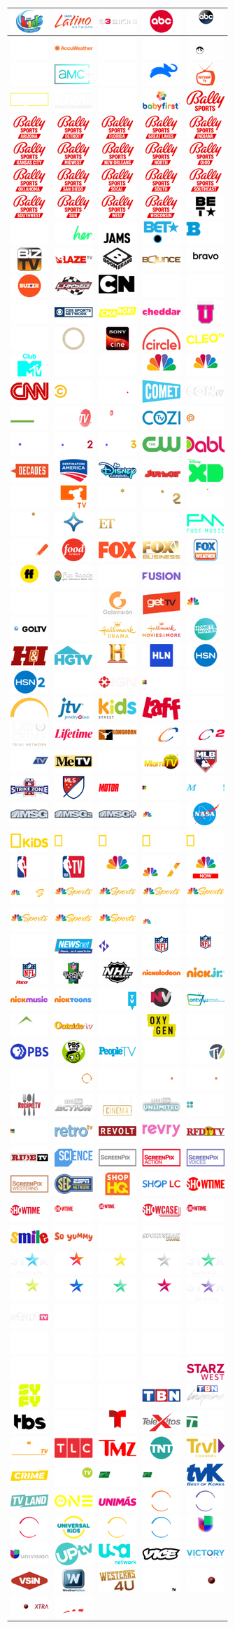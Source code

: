 | ![](https://raw.githubusercontent.com/RevGear/logo/master/Countries/US/3ABNKids.png)| ![](https://raw.githubusercontent.com/RevGear/logo/master/Countries/US/3ABNLatino.png)| ![](https://raw.githubusercontent.com/RevGear/logo/master/Countries/US/A3Bikini.png)| ![](https://raw.githubusercontent.com/RevGear/logo/master/Countries/US/ABC.png)| ![](https://raw.githubusercontent.com/RevGear/logo/master/Countries/US/ABCNews.png)| 
|:---:|:---:|:---:|:---:|:---:| 
| ![](https://raw.githubusercontent.com/RevGear/logo/master/Countries/US/ACCNetwork.png)| ![](https://raw.githubusercontent.com/RevGear/logo/master/Countries/US/AccuWeather.png)| ![](https://raw.githubusercontent.com/RevGear/logo/master/Countries/US/AdultSwim.png)| ![](https://raw.githubusercontent.com/RevGear/logo/master/Countries/US/AE.png)| ![](https://raw.githubusercontent.com/RevGear/logo/master/Countries/US/AltitudeSports.png)| 
| ![](https://raw.githubusercontent.com/RevGear/logo/master/Countries/US/AMC.png)| ![](https://raw.githubusercontent.com/RevGear/logo/master/Countries/US/AMCPlus.png)| ![](https://raw.githubusercontent.com/RevGear/logo/master/Countries/US/AMCPresents.png)| ![](https://raw.githubusercontent.com/RevGear/logo/master/Countries/US/AnimalPlanet.png)| ![](https://raw.githubusercontent.com/RevGear/logo/master/Countries/US/AntennaTV.png)| 
| ![](https://raw.githubusercontent.com/RevGear/logo/master/Countries/US/Aspire.png)| ![](https://raw.githubusercontent.com/RevGear/logo/master/Countries/US/AWE.png)| ![](https://raw.githubusercontent.com/RevGear/logo/master/Countries/US/AXSTV.png)| ![](https://raw.githubusercontent.com/RevGear/logo/master/Countries/US/BabyFirst.png)| ![](https://raw.githubusercontent.com/RevGear/logo/master/Countries/US/BallySports.png)| 
| ![](https://raw.githubusercontent.com/RevGear/logo/master/Countries/US/BallySportsArizona.png)| ![](https://raw.githubusercontent.com/RevGear/logo/master/Countries/US/BallySportsDetroit.png)| ![](https://raw.githubusercontent.com/RevGear/logo/master/Countries/US/BallySportsFlorida.png)| ![](https://raw.githubusercontent.com/RevGear/logo/master/Countries/US/BallySportsGreatLakes.png)| ![](https://raw.githubusercontent.com/RevGear/logo/master/Countries/US/BallySportsIndiana.png)| 
| ![](https://raw.githubusercontent.com/RevGear/logo/master/Countries/US/BallySportsKansasCity.png)| ![](https://raw.githubusercontent.com/RevGear/logo/master/Countries/US/BallySportsMidwest.png)| ![](https://raw.githubusercontent.com/RevGear/logo/master/Countries/US/BallySportsNewOrleans.png)| ![](https://raw.githubusercontent.com/RevGear/logo/master/Countries/US/BallySportsNorth.png)| ![](https://raw.githubusercontent.com/RevGear/logo/master/Countries/US/BallySportsOhio.png)| 
| ![](https://raw.githubusercontent.com/RevGear/logo/master/Countries/US/BallySportsOklahoma.png)| ![](https://raw.githubusercontent.com/RevGear/logo/master/Countries/US/BallySportsSanDiego.png)| ![](https://raw.githubusercontent.com/RevGear/logo/master/Countries/US/BallySportsSoCal.png)| ![](https://raw.githubusercontent.com/RevGear/logo/master/Countries/US/BallySportsSouth.png)| ![](https://raw.githubusercontent.com/RevGear/logo/master/Countries/US/BallySportsSouthEast.png)| 
| ![](https://raw.githubusercontent.com/RevGear/logo/master/Countries/US/BallySportsSouthWest.png)| ![](https://raw.githubusercontent.com/RevGear/logo/master/Countries/US/BallySportsSun.png)| ![](https://raw.githubusercontent.com/RevGear/logo/master/Countries/US/BallySportsWest.png)| ![](https://raw.githubusercontent.com/RevGear/logo/master/Countries/US/BallySportsWisconsin.png)| ![](https://raw.githubusercontent.com/RevGear/logo/master/Countries/US/BET.png)| 
| ![](https://raw.githubusercontent.com/RevGear/logo/master/Countries/US/BETGospel.png)| ![](https://raw.githubusercontent.com/RevGear/logo/master/Countries/US/BETHer.png)| ![](https://raw.githubusercontent.com/RevGear/logo/master/Countries/US/BETJams.png)| ![](https://raw.githubusercontent.com/RevGear/logo/master/Countries/US/BETSoul.png)| ![](https://raw.githubusercontent.com/RevGear/logo/master/Countries/US/BigTenNetwork.png)| 
| ![](https://raw.githubusercontent.com/RevGear/logo/master/Countries/US/BizTV.png)| ![](https://raw.githubusercontent.com/RevGear/logo/master/Countries/US/Blaze.png)| ![](https://raw.githubusercontent.com/RevGear/logo/master/Countries/US/Boomerang.png)| ![](https://raw.githubusercontent.com/RevGear/logo/master/Countries/US/Bounce.png)| ![](https://raw.githubusercontent.com/RevGear/logo/master/Countries/US/Bravo.png)| 
| ![](https://raw.githubusercontent.com/RevGear/logo/master/Countries/US/Buzzr.png)| ![](https://raw.githubusercontent.com/RevGear/logo/master/Countries/US/CarsTV.png)| ![](https://raw.githubusercontent.com/RevGear/logo/master/Countries/US/CartoonNetwork.png)| ![](https://raw.githubusercontent.com/RevGear/logo/master/Countries/US/CBS.png)| ![](https://raw.githubusercontent.com/RevGear/logo/master/Countries/US/CBSNews.png)| 
| ![](https://raw.githubusercontent.com/RevGear/logo/master/Countries/US/CBSSportsHQ.png)| ![](https://raw.githubusercontent.com/RevGear/logo/master/Countries/US/CBSSportsNetwork.png)| ![](https://raw.githubusercontent.com/RevGear/logo/master/Countries/US/Charge.png)| ![](https://raw.githubusercontent.com/RevGear/logo/master/Countries/US/Cheddar.png)| ![](https://raw.githubusercontent.com/RevGear/logo/master/Countries/US/CheddarU.png)| 
| ![](https://raw.githubusercontent.com/RevGear/logo/master/Countries/US/Cinecanal.png)| ![](https://raw.githubusercontent.com/RevGear/logo/master/Countries/US/CineLife.png)| ![](https://raw.githubusercontent.com/RevGear/logo/master/Countries/US/CineSony.png)| ![](https://raw.githubusercontent.com/RevGear/logo/master/Countries/US/Circle.png)| ![](https://raw.githubusercontent.com/RevGear/logo/master/Countries/US/CleoTV.png)| 
| ![](https://raw.githubusercontent.com/RevGear/logo/master/Countries/US/ClubMTV.png)| ![](https://raw.githubusercontent.com/RevGear/logo/master/Countries/US/CMT.png)| ![](https://raw.githubusercontent.com/RevGear/logo/master/Countries/US/CMTMusic.png)| ![](https://raw.githubusercontent.com/RevGear/logo/master/Countries/US/CNBC.png)| ![](https://raw.githubusercontent.com/RevGear/logo/master/Countries/US/CNBCWorld.png)| 
| ![](https://raw.githubusercontent.com/RevGear/logo/master/Countries/US/CNN.png)| ![](https://raw.githubusercontent.com/RevGear/logo/master/Countries/US/ComedyCentral.png)| ![](https://raw.githubusercontent.com/RevGear/logo/master/Countries/US/ComedyTV.png)| ![](https://raw.githubusercontent.com/RevGear/logo/master/Countries/US/Comet.png)| ![](https://raw.githubusercontent.com/RevGear/logo/master/Countries/US/CONtv.png)| 
| ![](https://raw.githubusercontent.com/RevGear/logo/master/Countries/US/CookingChannel.png)| ![](https://raw.githubusercontent.com/RevGear/logo/master/Countries/US/CourtTV.png)| ![](https://raw.githubusercontent.com/RevGear/logo/master/Countries/US/CourtTVMystery.png)| ![](https://raw.githubusercontent.com/RevGear/logo/master/Countries/US/CoziTV.png)| ![](https://raw.githubusercontent.com/RevGear/logo/master/Countries/US/Create.png)| 
| ![](https://raw.githubusercontent.com/RevGear/logo/master/Countries/US/CSPAN.png)| ![](https://raw.githubusercontent.com/RevGear/logo/master/Countries/US/CSPAN2.png)| ![](https://raw.githubusercontent.com/RevGear/logo/master/Countries/US/CSPAN3.png)| ![](https://raw.githubusercontent.com/RevGear/logo/master/Countries/US/CW.png)| ![](https://raw.githubusercontent.com/RevGear/logo/master/Countries/US/Dabl.png)| 
| ![](https://raw.githubusercontent.com/RevGear/logo/master/Countries/US/Decades.png)| ![](https://raw.githubusercontent.com/RevGear/logo/master/Countries/US/DestinationAmerica.png)| ![](https://raw.githubusercontent.com/RevGear/logo/master/Countries/US/DisneyChannel.png)| ![](https://raw.githubusercontent.com/RevGear/logo/master/Countries/US/DisneyJunior.png)| ![](https://raw.githubusercontent.com/RevGear/logo/master/Countries/US/DisneyXD.png)| 
| ![](https://raw.githubusercontent.com/RevGear/logo/master/Countries/US/DIYNetwork.png)| ![](https://raw.githubusercontent.com/RevGear/logo/master/Countries/US/DogTV.png)| ![](https://raw.githubusercontent.com/RevGear/logo/master/Countries/US/Epix.png)| ![](https://raw.githubusercontent.com/RevGear/logo/master/Countries/US/Epix2.png)| ![](https://raw.githubusercontent.com/RevGear/logo/master/Countries/US/EpixDriveIn.png)| 
| ![](https://raw.githubusercontent.com/RevGear/logo/master/Countries/US/EpixHits.png)| ![](https://raw.githubusercontent.com/RevGear/logo/master/Countries/US/EstrellaTV.png)| ![](https://raw.githubusercontent.com/RevGear/logo/master/Countries/US/ETLive.png)| ![](https://raw.githubusercontent.com/RevGear/logo/master/Countries/US/Flix.png)| ![](https://raw.githubusercontent.com/RevGear/logo/master/Countries/US/FMTV.png)| 
| ![](https://raw.githubusercontent.com/RevGear/logo/master/Countries/US/FNX.png)| ![](https://raw.githubusercontent.com/RevGear/logo/master/Countries/US/FoodNetwork.png)| ![](https://raw.githubusercontent.com/RevGear/logo/master/Countries/US/Fox.png)| ![](https://raw.githubusercontent.com/RevGear/logo/master/Countries/US/FoxBusiness.png)| ![](https://raw.githubusercontent.com/RevGear/logo/master/Countries/US/FoxWeather.png)| 
| ![](https://raw.githubusercontent.com/RevGear/logo/master/Countries/US/Freeform.png)| ![](https://raw.githubusercontent.com/RevGear/logo/master/Countries/US/FunRoads.png)| ![](https://raw.githubusercontent.com/RevGear/logo/master/Countries/US/Fuse.png)| ![](https://raw.githubusercontent.com/RevGear/logo/master/Countries/US/Fusion.png)| ![](https://raw.githubusercontent.com/RevGear/logo/master/Countries/US/FX.png)| 
| ![](https://raw.githubusercontent.com/RevGear/logo/master/Countries/US/FXM.png)| ![](https://raw.githubusercontent.com/RevGear/logo/master/Countries/US/FXX.png)| ![](https://raw.githubusercontent.com/RevGear/logo/master/Countries/US/Galavision.png)| ![](https://raw.githubusercontent.com/RevGear/logo/master/Countries/US/GetTV.png)| ![](https://raw.githubusercontent.com/RevGear/logo/master/Countries/US/GolfChannel.png)| 
| ![](https://raw.githubusercontent.com/RevGear/logo/master/Countries/US/GolTV.png)| ![](https://raw.githubusercontent.com/RevGear/logo/master/Countries/US/Grit.png)| ![](https://raw.githubusercontent.com/RevGear/logo/master/Countries/US/HallmarkDrama.png)| ![](https://raw.githubusercontent.com/RevGear/logo/master/Countries/US/HallmarkMoviesMore.png)| ![](https://raw.githubusercontent.com/RevGear/logo/master/Countries/US/HDNetMovies.png)| 
| ![](https://raw.githubusercontent.com/RevGear/logo/master/Countries/US/HeroesIcons.png)| ![](https://raw.githubusercontent.com/RevGear/logo/master/Countries/US/HGTV.png)| ![](https://raw.githubusercontent.com/RevGear/logo/master/Countries/US/History.png)| ![](https://raw.githubusercontent.com/RevGear/logo/master/Countries/US/HLN.png)| ![](https://raw.githubusercontent.com/RevGear/logo/master/Countries/US/HSN.png)| 
| ![](https://raw.githubusercontent.com/RevGear/logo/master/Countries/US/HSN2.png)| ![](https://raw.githubusercontent.com/RevGear/logo/master/Countries/US/IFC.png)| ![](https://raw.githubusercontent.com/RevGear/logo/master/Countries/US/IGN.png)| ![](https://raw.githubusercontent.com/RevGear/logo/master/Countries/US/IndiePlex.png)| ![](https://raw.githubusercontent.com/RevGear/logo/master/Countries/US/InfoWars.png)| 
| ![](https://raw.githubusercontent.com/RevGear/logo/master/Countries/US/INSP.png)| ![](https://raw.githubusercontent.com/RevGear/logo/master/Countries/US/JewelryTV.png)| ![](https://raw.githubusercontent.com/RevGear/logo/master/Countries/US/KidsStreet.png)| ![](https://raw.githubusercontent.com/RevGear/logo/master/Countries/US/Laff.png)| ![](https://raw.githubusercontent.com/RevGear/logo/master/Countries/US/LATV.png)| 
| ![](https://raw.githubusercontent.com/RevGear/logo/master/Countries/US/LawCrime.png)| ![](https://raw.githubusercontent.com/RevGear/logo/master/Countries/US/Lifetime.png)| ![](https://raw.githubusercontent.com/RevGear/logo/master/Countries/US/LonghornNetwork.png)| ![](https://raw.githubusercontent.com/RevGear/logo/master/Countries/US/MASN.png)| ![](https://raw.githubusercontent.com/RevGear/logo/master/Countries/US/MASN2.png)| 
| ![](https://raw.githubusercontent.com/RevGear/logo/master/Countries/US/MAVTV.png)| ![](https://raw.githubusercontent.com/RevGear/logo/master/Countries/US/METV.png)| ![](https://raw.githubusercontent.com/RevGear/logo/master/Countries/US/MGM.png)| ![](https://raw.githubusercontent.com/RevGear/logo/master/Countries/US/MiamiTV.png)| ![](https://raw.githubusercontent.com/RevGear/logo/master/Countries/US/MLBNetwork.png)| 
| ![](https://raw.githubusercontent.com/RevGear/logo/master/Countries/US/MLBStrikeZone.png)| ![](https://raw.githubusercontent.com/RevGear/logo/master/Countries/US/MLS.png)| ![](https://raw.githubusercontent.com/RevGear/logo/master/Countries/US/Motortrend.png)| ![](https://raw.githubusercontent.com/RevGear/logo/master/Countries/US/MoviePlex.png)| ![](https://raw.githubusercontent.com/RevGear/logo/master/Countries/US/Movies.png)| 
| ![](https://raw.githubusercontent.com/RevGear/logo/master/Countries/US/MSG.png)| ![](https://raw.githubusercontent.com/RevGear/logo/master/Countries/US/MSG2.png)| ![](https://raw.githubusercontent.com/RevGear/logo/master/Countries/US/MSGPlus.png)| ![](https://raw.githubusercontent.com/RevGear/logo/master/Countries/US/MSNBC.png)| ![](https://raw.githubusercontent.com/RevGear/logo/master/Countries/US/NASA.png)| 
| ![](https://raw.githubusercontent.com/RevGear/logo/master/Countries/US/natgeokids.png)| ![](https://raw.githubusercontent.com/RevGear/logo/master/Countries/US/NatGeoMundo.png)| ![](https://raw.githubusercontent.com/RevGear/logo/master/Countries/US/natgeopeople.png)| ![](https://raw.githubusercontent.com/RevGear/logo/master/Countries/US/NationalGeographic.png)| ![](https://raw.githubusercontent.com/RevGear/logo/master/Countries/US/NationalGeographicWild.png)| 
| ![](https://raw.githubusercontent.com/RevGear/logo/master/Countries/US/NBALeaguePass.png)| ![](https://raw.githubusercontent.com/RevGear/logo/master/Countries/US/NBATV.png)| ![](https://raw.githubusercontent.com/RevGear/logo/master/Countries/US/NBC.png)| ![](https://raw.githubusercontent.com/RevGear/logo/master/Countries/US/NBCLX.png)| ![](https://raw.githubusercontent.com/RevGear/logo/master/Countries/US/NBCNewsNow.png)| 
| ![](https://raw.githubusercontent.com/RevGear/logo/master/Countries/US/NBCSN.png)| ![](https://raw.githubusercontent.com/RevGear/logo/master/Countries/US/NBCSportsBayArea.png)| ![](https://raw.githubusercontent.com/RevGear/logo/master/Countries/US/NBCSportsBoston.png)| ![](https://raw.githubusercontent.com/RevGear/logo/master/Countries/US/NBCSportsCalifornia.png)| ![](https://raw.githubusercontent.com/RevGear/logo/master/Countries/US/NBCSportsChicago.png)| 
| ![](https://raw.githubusercontent.com/RevGear/logo/master/Countries/US/NBCSportsNorthwest.png)| ![](https://raw.githubusercontent.com/RevGear/logo/master/Countries/US/NBCSportsPhiladelphia.png)| ![](https://raw.githubusercontent.com/RevGear/logo/master/Countries/US/NBCSportsWashington.png)| ![](https://raw.githubusercontent.com/RevGear/logo/master/Countries/US/NECN.png)| ![](https://raw.githubusercontent.com/RevGear/logo/master/Countries/US/NESN.png)| 
| ![](https://raw.githubusercontent.com/RevGear/logo/master/Countries/US/NESNPlus.png)| ![](https://raw.githubusercontent.com/RevGear/logo/master/Countries/US/NewsNet.png)| ![](https://raw.githubusercontent.com/RevGear/logo/master/Countries/US/Newsy.png)| ![](https://raw.githubusercontent.com/RevGear/logo/master/Countries/US/NFLNetwork.png)| ![](https://raw.githubusercontent.com/RevGear/logo/master/Countries/US/NFLNow.png)| 
| ![](https://raw.githubusercontent.com/RevGear/logo/master/Countries/US/NFLRedZone.png)| ![](https://raw.githubusercontent.com/RevGear/logo/master/Countries/US/NFLSundayTicket.png)| ![](https://raw.githubusercontent.com/RevGear/logo/master/Countries/US/NHLNetwork.png)| ![](https://raw.githubusercontent.com/RevGear/logo/master/Countries/US/Nickelodeon.png)| ![](https://raw.githubusercontent.com/RevGear/logo/master/Countries/US/NickJr.png)| 
| ![](https://raw.githubusercontent.com/RevGear/logo/master/Countries/US/NickMusic.png)| ![](https://raw.githubusercontent.com/RevGear/logo/master/Countries/US/Nicktoons.png)| ![](https://raw.githubusercontent.com/RevGear/logo/master/Countries/US/NRBTV.png)| ![](https://raw.githubusercontent.com/RevGear/logo/master/Countries/US/NuestraVision.png)| ![](https://raw.githubusercontent.com/RevGear/logo/master/Countries/US/OnTV4U.png)| 
| ![](https://raw.githubusercontent.com/RevGear/logo/master/Countries/US/OutdoorChannel.png)| ![](https://raw.githubusercontent.com/RevGear/logo/master/Countries/US/OutsideTV.png)| ![](https://raw.githubusercontent.com/RevGear/logo/master/Countries/US/Ovation.png)| ![](https://raw.githubusercontent.com/RevGear/logo/master/Countries/US/Oxygen.png)| ![](https://raw.githubusercontent.com/RevGear/logo/master/Countries/US/ParamountNetwork.png)| 
| ![](https://raw.githubusercontent.com/RevGear/logo/master/Countries/US/PBS.png)| ![](https://raw.githubusercontent.com/RevGear/logo/master/Countries/US/PBSKids.png)| ![](https://raw.githubusercontent.com/RevGear/logo/master/Countries/US/PeopleTV.png)| ![](https://raw.githubusercontent.com/RevGear/logo/master/Countries/US/Pop.png)| ![](https://raw.githubusercontent.com/RevGear/logo/master/Countries/US/Positiv.png)| 
| ![](https://raw.githubusercontent.com/RevGear/logo/master/Countries/US/PursuitChannel.png)| ![](https://raw.githubusercontent.com/RevGear/logo/master/Countries/US/Quest.png)| ![](https://raw.githubusercontent.com/RevGear/logo/master/Countries/US/QVC.png)| ![](https://raw.githubusercontent.com/RevGear/logo/master/Countries/US/QVC2.png)| ![](https://raw.githubusercontent.com/RevGear/logo/master/Countries/US/QVC3.png)| 
| ![](https://raw.githubusercontent.com/RevGear/logo/master/Countries/US/RecipeTV.png)| ![](https://raw.githubusercontent.com/RevGear/logo/master/Countries/US/ReelPXAction.png)| ![](https://raw.githubusercontent.com/RevGear/logo/master/Countries/US/ReelPXCinema.png)| ![](https://raw.githubusercontent.com/RevGear/logo/master/Countries/US/ReelPXUnlimited.png)| ![](https://raw.githubusercontent.com/RevGear/logo/master/Countries/US/Reelz.png)| 
| ![](https://raw.githubusercontent.com/RevGear/logo/master/Countries/US/RetroPlex.png)| ![](https://raw.githubusercontent.com/RevGear/logo/master/Countries/US/RetroTV.png)| ![](https://raw.githubusercontent.com/RevGear/logo/master/Countries/US/Revolt.png)| ![](https://raw.githubusercontent.com/RevGear/logo/master/Countries/US/Revry.png)| ![](https://raw.githubusercontent.com/RevGear/logo/master/Countries/US/RFDTV.png)| 
| ![](https://raw.githubusercontent.com/RevGear/logo/master/Countries/US/RideTV.png)| ![](https://raw.githubusercontent.com/RevGear/logo/master/Countries/US/Science.png)| ![](https://raw.githubusercontent.com/RevGear/logo/master/Countries/US/ScreenPix.png)| ![](https://raw.githubusercontent.com/RevGear/logo/master/Countries/US/ScreenPixAction.png)| ![](https://raw.githubusercontent.com/RevGear/logo/master/Countries/US/ScreenPixVoices.png)| 
| ![](https://raw.githubusercontent.com/RevGear/logo/master/Countries/US/ScreenPixWesterns.png)| ![](https://raw.githubusercontent.com/RevGear/logo/master/Countries/US/SECNetwork.png)| ![](https://raw.githubusercontent.com/RevGear/logo/master/Countries/US/ShopHQ.png)| ![](https://raw.githubusercontent.com/RevGear/logo/master/Countries/US/ShopLC.png)| ![](https://raw.githubusercontent.com/RevGear/logo/master/Countries/US/Showtime.png)| 
| ![](https://raw.githubusercontent.com/RevGear/logo/master/Countries/US/Showtime2.png)| ![](https://raw.githubusercontent.com/RevGear/logo/master/Countries/US/ShowtimeExtreme.png)| ![](https://raw.githubusercontent.com/RevGear/logo/master/Countries/US/ShowtimeNext.png)| ![](https://raw.githubusercontent.com/RevGear/logo/master/Countries/US/ShowtimeShowcase.png)| ![](https://raw.githubusercontent.com/RevGear/logo/master/Countries/US/ShowtimeWomen.png)| 
| ![](https://raw.githubusercontent.com/RevGear/logo/master/Countries/US/SmileTV.png)| ![](https://raw.githubusercontent.com/RevGear/logo/master/Countries/US/SoYummy.png)| ![](https://raw.githubusercontent.com/RevGear/logo/master/Countries/US/SpectrumSportsNet.png)| ![](https://raw.githubusercontent.com/RevGear/logo/master/Countries/US/SportsmanChannel.png)| ![](https://raw.githubusercontent.com/RevGear/logo/master/Countries/US/Stadium.png)| 
| ![](https://raw.githubusercontent.com/RevGear/logo/master/Countries/US/StarAction.png)| ![](https://raw.githubusercontent.com/RevGear/logo/master/Countries/US/StarChannel.png)| ![](https://raw.githubusercontent.com/RevGear/logo/master/Countries/US/StarCinema.png)| ![](https://raw.githubusercontent.com/RevGear/logo/master/Countries/US/StarClassics.png)| ![](https://raw.githubusercontent.com/RevGear/logo/master/Countries/US/StarComedy.png)| 
| ![](https://raw.githubusercontent.com/RevGear/logo/master/Countries/US/StarFun.png)| ![](https://raw.githubusercontent.com/RevGear/logo/master/Countries/US/StarHits.png)| ![](https://raw.githubusercontent.com/RevGear/logo/master/Countries/US/StarHits2.png)| ![](https://raw.githubusercontent.com/RevGear/logo/master/Countries/US/StarLife.png)| ![](https://raw.githubusercontent.com/RevGear/logo/master/Countries/US/StarSeries.png)| 
| ![](https://raw.githubusercontent.com/RevGear/logo/master/Countries/US/StartTV.png)| ![](https://raw.githubusercontent.com/RevGear/logo/master/Countries/US/Starz.png)| ![](https://raw.githubusercontent.com/RevGear/logo/master/Countries/US/StarzCinema.png)| ![](https://raw.githubusercontent.com/RevGear/logo/master/Countries/US/StarzComedy.png)| ![](https://raw.githubusercontent.com/RevGear/logo/master/Countries/US/StarzEdge.png)| 
| ![](https://raw.githubusercontent.com/RevGear/logo/master/Countries/US/StarzEncore.png)| ![](https://raw.githubusercontent.com/RevGear/logo/master/Countries/US/StarzEncoreAction.png)| ![](https://raw.githubusercontent.com/RevGear/logo/master/Countries/US/StarzEncoreBlack.png)| ![](https://raw.githubusercontent.com/RevGear/logo/master/Countries/US/StarzEncoreClassic.png)| ![](https://raw.githubusercontent.com/RevGear/logo/master/Countries/US/StarzEncoreFamily.png)| 
| ![](https://raw.githubusercontent.com/RevGear/logo/master/Countries/US/StarzEncoreSuspense.png)| ![](https://raw.githubusercontent.com/RevGear/logo/master/Countries/US/StarzEncoreWesterns.png)| ![](https://raw.githubusercontent.com/RevGear/logo/master/Countries/US/StarzInBlack.png)| ![](https://raw.githubusercontent.com/RevGear/logo/master/Countries/US/StarzKidsFamily.png)| ![](https://raw.githubusercontent.com/RevGear/logo/master/Countries/US/StarzWest.png)| 
| ![](https://raw.githubusercontent.com/RevGear/logo/master/Countries/US/Syfy.png)| ![](https://raw.githubusercontent.com/RevGear/logo/master/Countries/US/Tastemade.png)| ![](https://raw.githubusercontent.com/RevGear/logo/master/Countries/US/TBD.png)| ![](https://raw.githubusercontent.com/RevGear/logo/master/Countries/US/TBN.png)| ![](https://raw.githubusercontent.com/RevGear/logo/master/Countries/US/TBNInspire.png)| 
| ![](https://raw.githubusercontent.com/RevGear/logo/master/Countries/US/TBS.png)| ![](https://raw.githubusercontent.com/RevGear/logo/master/Countries/US/TCM.png)| ![](https://raw.githubusercontent.com/RevGear/logo/master/Countries/US/Telemundo.png)| ![](https://raw.githubusercontent.com/RevGear/logo/master/Countries/US/TeleXitos.png)| ![](https://raw.githubusercontent.com/RevGear/logo/master/Countries/US/TennisChannel.png)| 
| ![](https://raw.githubusercontent.com/RevGear/logo/master/Countries/US/ThisTV.png)| ![](https://raw.githubusercontent.com/RevGear/logo/master/Countries/US/TLC.png)| ![](https://raw.githubusercontent.com/RevGear/logo/master/Countries/US/TMZ.png)| ![](https://raw.githubusercontent.com/RevGear/logo/master/Countries/US/TNT.png)| ![](https://raw.githubusercontent.com/RevGear/logo/master/Countries/US/TravelChannel.png)| 
| ![](https://raw.githubusercontent.com/RevGear/logo/master/Countries/US/TrueCrimeNetwork.png)| ![](https://raw.githubusercontent.com/RevGear/logo/master/Countries/US/TruTV.png)| ![](https://raw.githubusercontent.com/RevGear/logo/master/Countries/US/TVG.png)| ![](https://raw.githubusercontent.com/RevGear/logo/master/Countries/US/TVG2.png)| ![](https://raw.githubusercontent.com/RevGear/logo/master/Countries/US/TVK.png)| 
| ![](https://raw.githubusercontent.com/RevGear/logo/master/Countries/US/TVLand.png)| ![](https://raw.githubusercontent.com/RevGear/logo/master/Countries/US/TVOne.png)| ![](https://raw.githubusercontent.com/RevGear/logo/master/Countries/US/UniMas.png)| ![](https://raw.githubusercontent.com/RevGear/logo/master/Countries/US/UniversalCinema.png)| ![](https://raw.githubusercontent.com/RevGear/logo/master/Countries/US/UniversalComedy.png)| 
| ![](https://raw.githubusercontent.com/RevGear/logo/master/Countries/US/UniversalCrime.png)| ![](https://raw.githubusercontent.com/RevGear/logo/master/Countries/US/UniversalKids.png)| ![](https://raw.githubusercontent.com/RevGear/logo/master/Countries/US/UniversalPremiere.png)| ![](https://raw.githubusercontent.com/RevGear/logo/master/Countries/US/UniversalReality.png)| ![](https://raw.githubusercontent.com/RevGear/logo/master/Countries/US/Univision.png)| 
| ![](https://raw.githubusercontent.com/RevGear/logo/master/Countries/US/UnivisionTlnovelas.png)| ![](https://raw.githubusercontent.com/RevGear/logo/master/Countries/US/UpTV.png)| ![](https://raw.githubusercontent.com/RevGear/logo/master/Countries/US/USANetwork.png)| ![](https://raw.githubusercontent.com/RevGear/logo/master/Countries/US/ViceTV.png)| ![](https://raw.githubusercontent.com/RevGear/logo/master/Countries/US/VictoryChannel.png)| 
| ![](https://raw.githubusercontent.com/RevGear/logo/master/Countries/US/VSiN.png)| ![](https://raw.githubusercontent.com/RevGear/logo/master/Countries/US/WeatherNation.png)| ![](https://raw.githubusercontent.com/RevGear/logo/master/Countries/US/Westerns4U.png)| ![](https://raw.githubusercontent.com/RevGear/logo/master/Countries/US/WeTV.png)| ![](https://raw.githubusercontent.com/RevGear/logo/master/Countries/US/Willow.png)| 
| ![](https://raw.githubusercontent.com/RevGear/logo/master/Countries/US/WillowXtra.png)| ![](https://raw.githubusercontent.com/RevGear/logo/master/Countries/US/WWENetwork.png) | 
